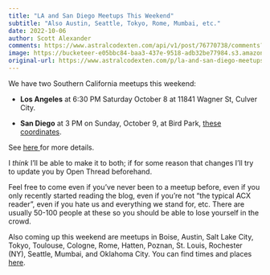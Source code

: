 ```yaml
---
title: "LA and San Diego Meetups This Weekend"
subtitle: "Also Austin, Seattle, Tokyo, Rome, Mumbai, etc."
date: 2022-10-06
author: Scott Alexander
comments: https://www.astralcodexten.com/api/v1/post/76770738/comments?&all_comments=true
image: https://bucketeer-e05bbc84-baa3-437e-9518-adb32be77984.s3.amazonaws.com/public/images/6b7069f1-971b-4e70-a60c-feee72c8f187_1920x1080.webp
original-url: https://www.astralcodexten.com/p/la-and-san-diego-meetups-this-weekend
---
```

We have two Southern California meetups this weekend:

  * **Los Angeles** at 6:30 PM Saturday October 8 at 11841 Wagner St, Culver City.

  * **San Diego** at 3 PM on Sunday, October 9, at Bird Park, [these coordinates](https://plus.codes/8544PVQ8+Q7).




See [here ](https://astralcodexten.substack.com/p/meetups-everywhere-2022-times-and)for more details.

I _think_ I’ll be able to make it to both; if for some reason that changes I’ll try to update you by Open Thread beforehand.

Feel free to come even if you’ve never been to a meetup before, even if you only recently started reading the blog, even if you’re not “the typical ACX reader”, even if you hate us and everything we stand for, etc. There are usually 50-100 people at these so you should be able to lose yourself in the crowd.

Also coming up this weekend are meetups in Boise, Austin, Salt Lake City, Tokyo, Toulouse, Cologne, Rome, Hatten, Poznan, St. Louis, Rochester (NY), Seattle, Mumbai, and Oklahoma City. You can find times and places [here](https://astralcodexten.substack.com/p/meetups-everywhere-2022-times-and).
